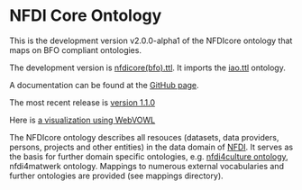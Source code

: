 # NFDI Core Ontology

This is the development version v2.0.0-alpha1 of the NFDIcore ontology that maps on BFO compliant ontologies.

The development version is [nfdicore(bfo).ttl](https://github.com/ISE-FIZKarlsruhe/nfdicore/blob/main/nfdicore(bfo).ttl). It imports the [iao.ttl](https://github.com/ISE-FIZKarlsruhe/nfdicore/blob/main/iao.ttl) ontology.

A documentation can be found at the [GitHub page](https://ise-fizkarlsruhe.github.io/nfdicore/).

The most recent release is [version 1.1.0](https://github.com/ISE-FIZKarlsruhe/nfdicore/tree/v1.1.0)

Here is [a visualization using WebVOWL](https://service.tib.eu/webvowl/#iri=https://raw.githubusercontent.com/ISE-FIZKarlsruhe/nfdicore/main/nfdicore.ttl)


The NFDIcore ontology describes all resouces (datasets, data providers, persons, projects and other entities) in the data domain of [NFDI](https://www.nfdi.de/). It serves as the basis for further domain specific ontologies, e.g. [nfdi4culture ontology](https://github.com/ISE-FIZKarlsruhe/nfdi4culture-ontology), nfdi4matwerk ontology. Mappings to numerous external vocabularies and further ontologies are provided (see mappings directory).

